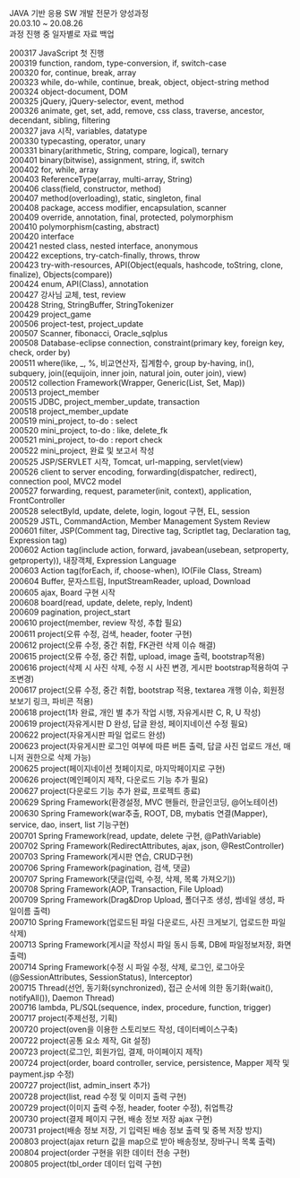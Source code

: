 JAVA 기반 응용 SW 개발 전문가 양성과정<br>
20.03.10 ~ 20.08.26<br>
과정 진행 중 일자별로 자료 백업

200317 JavaScript 첫 진행<br>
200319 function, random, type-conversion, if, switch-case<br>
200320 for, continue, break, array<br>
200323 while, do-while, continue, break, object, object-string method<br>
200324 object-document, DOM<br>
200325 jQuery, jQuery-selector, event, method<br>
200326 animate, get, set, add, remove, css class, traverse, ancestor, decendant, sibling, filtering<br>
200327 java 시작, variables, datatype<br>
200330 typecasting, operator, unary<br>
200331 binary(arithmetic, String, compare, logical), ternary<br>
200401 binary(bitwise), assignment, string, if, switch<br>
200402 for, while, array<br>
200403 ReferenceType(array, multi-array, String)<br>
200406 class(field, constructor, method)<br>
200407 method(overloading), static, singleton, final<br>
200408 package, access modifier, encapsulation, scanner<br>
200409 override, annotation, final, protected, polymorphism<br>
200410 polymorphism(casting, abstract)<br>
200420 interface<br>
200421 nested class, nested interface, anonymous<br>
200422 exceptions, try-catch-finally, throws, throw<br>
200423 try-with-resources, API(Object(equals, hashcode, toString, clone, finalize), Objects(compare))<br>
200424 enum, API(Class), annotation<br>
200427 강사님 교체, test, review<br>
200428 String, StringBuffer, StringTokenizer<br>
200429 project_game<br>
200506 project-test, project_update<br>
200507 Scanner, fibonacci, Oracle_sqlplus<br>
200508 Database-eclipse connection, constraint(primary key, foreign key, check, order by)<br>
200511 where(like, _, %, 비교연산자, 집계함수, group by-having, in(), subquery, join((equijoin, inner join, natural join, outer join), view)<br>
200512 collection Framework(Wrapper, Generic(List, Set, Map))<br>
200513 project_member<br>
200515 JDBC, project_member_update, transaction<br>
200518 project_member_update<br>
200519 mini_project, to-do : select<br>
200520 mini_project, to-do : like, delete_fk<br>
200521 mini_project, to-do : report check<br>
200522 mini_project, 완료 및 보고서 작성<br>
200525 JSP/SERVLET 시작, Tomcat, url-mapping, servlet(view)<br>
200526 client to server encoding, forwarding(dispatcher, redirect), connection pool, MVC2 model<br>
200527 forwarding, request, parameter(init, context), application, FrontController<br>
200528 selectById, update, delete, login, logout 구현, EL, session<br>
200529 JSTL, CommandAction, Member Management System Review<br>
200601 filter, JSP(Comment tag, Directive tag, Scriptlet tag, Declaration tag, Expression tag)<br>
200602 Action tag(include action, forward, javabean(usebean, setproperty, getproperty)), 내장객체, Expression Language<br>
200603 Action tag(forEach, if, choose-when), IO(File Class, Stream)<br>
200604 Buffer, 문자스트림, InputStreamReader, upload, Download<br>
200605 ajax, Board 구현 시작<br>
200608 board(read, update, delete, reply, Indent)<br>
200609 pagination, project_start<br>
200610 project(member, review 작성, 추합 필요)<br>
200611 project(오류 수정, 검색, header, footer 구현)<br>
200612 project(오류 수정, 중간 취합, FK관련 삭제 이슈 해결)<br>
200615 project(오류 수정, 중간 취합, upload, image 출력, bootstrap적용)<br>
200616 project(삭제 시 사진 삭제, 수정 시 사진 변경, 게시판 bootstrap적용하여 구조변경)<br>
200617 project(오류 수정, 중간 취합, bootstrap 적용, textarea 개행 이슈, 회원정보보기 링크, 파비콘 적용)<br>
200618 project(1차 완료, 개인 별 추가 작업 시행, 자유게시판 C, R, U 작성)<br>
200619 project(자유게시판 D 완성, 답글 완성, 페이지네이션 수정 필요)<br>
200622 project(자유게시판 파일 업로드 완성)<br>
200623 project(자유게시판 로그인 여부에 따른 버튼 출력, 답글 사진 업로드 개선, 매니저 권한으로 삭제 가능)<br>
200625 project(페이지네이션 첫페이지로, 마지막페이지로 구현)<br>
200626 project(메인페이지 제작, 다운로드 기능 추가 필요)<br>
200627 project(다운로드 기능 추가 완료, 프로젝트 종료)<br>
200629 Spring Framework(환경설정, MVC 핸들러, 한글인코딩, @어노테이션)<br>
200630 Spring Framework(war추출, ROOT, DB, mybatis 연결(Mapper), service, dao, insert, list 기능구현)<br>
200701 Spring Framework(read, update, delete 구현, @PathVariable)<br>
200702 Spring Framework(RedirectAttributes, ajax, json, @RestController)<br>
200703 Spring Framework(게시판 연습, CRUD구현)<br>
200706 Spring Framework(pagination, 검색, 댓글)<br>
200707 Spring Framework(댓글(입력, 수정, 삭제, 목록 가져오기))<br>
200708 Spring Framework(AOP, Transaction, File Upload)<br>
200709 Spring Framework(Drag&Drop Upload, 폴더구조 생성, 썸네일 생성, 파일이름 출력)<br>
200710 Spring Framework(업로드된 파일 다운로드, 사진 크게보기, 업로드한 파일 삭제)<br>
200713 Spring Framework(게시글 작성시 파일 동시 등록, DB에 파일정보저장, 화면 출력)<br>
200714 Spring Framework(수정 시 파일 수정, 삭제, 로그인, 로그아웃(@SessionAttributes, SessionStatus), Interceptor)<br>
200715 Thread(선언, 동기화(synchronized), 접근 순서에 의한 동기화(wait(), notifyAll()), Daemon Thread)<br>
200716 lambda, PL/SQL(sequence, index, procedure, function, trigger)<br>
200717 project(주제선정, 기획)<br>
200720 project(oven을 이용한 스토리보드 작성, 데이터베이스구축)<br>
200722 project(공통 요소 제작, Git 설정)<br>
200723 project(로그인, 회원가입, 결제, 마이페이지 제작)<br>
200724 project(order, board controller, service, persistence, Mapper 제작 및 payment.jsp 수정)<br>
200727 project(list, admin_insert 추가)<br>
200728 project(list, read 수정 및 이미지 출력 구현)<br>
200729 project(이미지 출력 수정, header, footer 수정), 취업특강<br>
200730 project(결제 페이지 구현, 배송 정보 저장 ajax 구현)<br>
200731 project(배송 정보 저장, 기 입력된 배송 정보 출력 및 중복 저장 방지)<br>
200803 project(ajax return 값을 map으로 받아 배송정보, 장바구니 목록 출력)<br>
200804 project(order 구현을 위한 데이터 전송 구현)<br>
200805 project(tbl_order 데이터 입력 구현)<br>